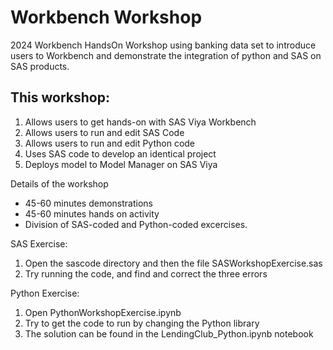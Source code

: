 # Workbench Workshop
2024 Workbench HandsOn Workshop using banking data set to introduce users to Workbench and demonstrate the integration of python and SAS on SAS products.

This workshop:
- 
1. Allows users to get hands-on with SAS Viya Workbench
2. Allows users to run and edit SAS Code 
3. Allows users to run and edit Python code
4. Uses SAS code to develop an identical project
5. Deploys model to Model Manager on SAS Viya

  Details of the workshop

  - 45-60 minutes demonstrations
  - 45-60 minutes hands on activity
  - Division of SAS-coded and Python-coded excercises.

SAS Exercise:
1. Open the sascode directory and then the file SASWorkshopExercise.sas
2. Try running the code, and find and correct the three errors

Python Exercise:
1. Open PythonWorkshopExercise.ipynb
2. Try to get the code to run by changing the Python library
3. The solution can be found in the LendingClub_Python.ipynb notebook
